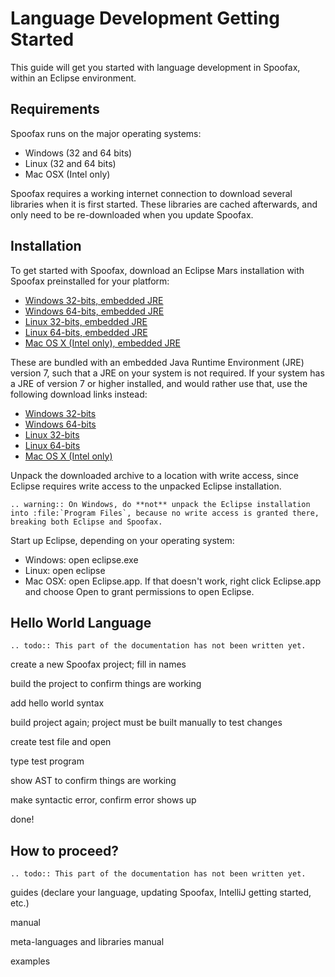 # Language Development Getting Started

This guide will get you started with language development in Spoofax, within an Eclipse environment.

## Requirements

Spoofax runs on the major operating systems:

* Windows (32 and 64 bits)
* Linux (32 and 64 bits)
* Mac OSX (Intel only)

Spoofax requires a working internet connection to download several libraries when it is first started.
These libraries are cached afterwards, and only need to be re-downloaded when you update Spoofax.

## Installation

To get started with Spoofax, download an Eclipse Mars installation with Spoofax preinstalled for your platform:

* [Windows 32-bits, embedded JRE](hhttp://buildfarm.metaborg.org/job/spoofax-master/lastSuccessfulBuild/artifact/dist/eclipse/spoofax-win32-x86-jre.zip)
* [Windows 64-bits, embedded JRE](http://buildfarm.metaborg.org/job/spoofax-master/lastSuccessfulBuild/artifact/dist/eclipse/spoofax-win32-x86_64-jre.zip)
* [Linux 32-bits, embedded JRE](http://buildfarm.metaborg.org/job/spoofax-master/lastSuccessfulBuild/artifact/dist/eclipse/spoofax-linux-x86-jre.tar.gz)
* [Linux 64-bits, embedded JRE](http://buildfarm.metaborg.org/job/spoofax-master/lastSuccessfulBuild/artifact/dist/eclipse/spoofax-linux-x86_64-jre.tar.gz)
* [Mac OS X (Intel only), embedded JRE](http://buildfarm.metaborg.org/job/spoofax-master/lastSuccessfulBuild/artifact/dist/eclipse/spoofax-macosx-x86_64-jre.tar.gz)

These are bundled with an embedded Java Runtime Environment (JRE) version 7, such that a JRE on your system is not required.
If your system has a JRE of version 7 or higher installed, and would rather use that, use the following download links instead:

* [Windows 32-bits](http://buildfarm.metaborg.org/job/spoofax-master/lastSuccessfulBuild/artifact/dist/eclipse/spoofax-win32-x86.zip)
* [Windows 64-bits](http://buildfarm.metaborg.org/job/spoofax-master/lastSuccessfulBuild/artifact/dist/eclipse/spoofax-win32-x86_64.zip)
* [Linux 32-bits](http://buildfarm.metaborg.org/job/spoofax-master/lastSuccessfulBuild/artifact/dist/eclipse/spoofax-linux-x86.tar.gz)
* [Linux 64-bits](http://buildfarm.metaborg.org/job/spoofax-master/lastSuccessfulBuild/artifact/dist/eclipse/spoofax-linux-x86_64.tar.gz)
* [Mac OS X (Intel only)](http://buildfarm.metaborg.org/job/spoofax-master/lastSuccessfulBuild/artifact/dist/eclipse/spoofax-macosx-x86_64.tar.gz)

Unpack the downloaded archive to a location with write access, since Eclipse requires write access to the unpacked Eclipse installation.

```eval_rst
.. warning:: On Windows, do **not** unpack the Eclipse installation into :file:`Program Files`, because no write access is granted there, breaking both Eclipse and Spoofax.
```

Start up Eclipse, depending on your operating system:

* Windows: open <span class='file'>eclipse.exe</span>
* Linux: open <span class='file'>eclipse</span>
* Mac OSX: open <span class='file'>Eclipse.app</span>. If that doesn't work, right click <span class='file'>Eclipse.app</span> and choose <span class='guilabel'>Open</span> to grant permissions to open Eclipse.

## Hello World Language

```eval_rst
.. todo:: This part of the documentation has not been written yet.
```

create a new Spoofax project; fill in names

build the project to confirm things are working

add hello world syntax

build project again; project must be built manually to test changes

create test file and open

type test program

show AST to confirm things are working

make syntactic error, confirm error shows up

done!

## How to proceed?

```eval_rst
.. todo:: This part of the documentation has not been written yet.
```

guides (declare your language, updating Spoofax, IntelliJ getting started, etc.)

manual

meta-languages and libraries manual

examples
